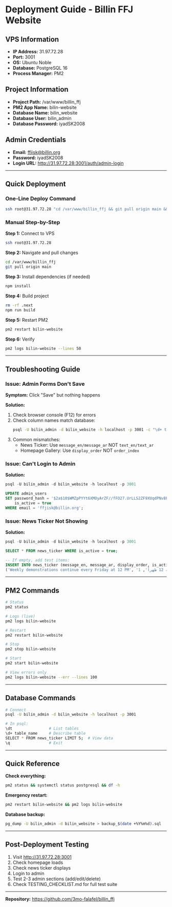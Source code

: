 # Deployment Guide - Billin FFJ Website

## VPS Information
- **IP Address:** 31.97.72.28
- **Port:** 3001
- **OS:** Ubuntu Noble
- **Database:** PostgreSQL 16
- **Process Manager:** PM2

## Project Information
- **Project Path:** /var/www/billin_ffj
- **PM2 App Name:** bilin-website
- **Database Name:** bilin_website
- **Database User:** bilin_admin
- **Database Password:** iyadSK2008

## Admin Credentials
- **Email:** ffjisk@billin.org
- **Password:** iyadSK2008
- **Login URL:** http://31.97.72.28:3001/auth/admin-login

---

## Quick Deployment

### One-Line Deploy Command
```bash
ssh root@31.97.72.28 "cd /var/www/billin_ffj && git pull origin main && npm install && rm -rf .next && npm run build && pm2 restart bilin-website && pm2 logs bilin-website --lines 20"
```

### Manual Step-by-Step

**Step 1:** Connect to VPS
```bash
ssh root@31.97.72.28
```

**Step 2:** Navigate and pull changes
```bash
cd /var/www/billin_ffj
git pull origin main
```

**Step 3:** Install dependencies (if needed)
```bash
npm install
```

**Step 4:** Build project
```bash
rm -rf .next
npm run build
```

**Step 5:** Restart PM2
```bash
pm2 restart bilin-website
```

**Step 6:** Verify
```bash
pm2 logs bilin-website --lines 50
```

---

## Troubleshooting Guide

### Issue: Admin Forms Don't Save

**Symptom:** Click "Save" but nothing happens

**Solution:**
1. Check browser console (F12) for errors
2. Check column names match database:
   ```bash
   psql -U bilin_admin -d bilin_website -h localhost -p 3001 -c "\d+ table_name"
   ```
3. Common mismatches:
   - News Ticker: Use `message_en/message_ar` NOT `text_en/text_ar`
   - Homepage Gallery: Use `display_order` NOT `order_index`

### Issue: Can't Login to Admin

**Solution:**
```sql
psql -U bilin_admin -d bilin_website -h localhost -p 3001

UPDATE admin_users 
SET password_hash = '$2a$10$WMZpPYYt6XMOyArZF//fFO27.UrLLS2ZF9XUqdPNv8Fb2ZAnS2jUS',
    is_active = true
WHERE email = 'ffjisk@billin.org';
```

### Issue: News Ticker Not Showing

**Solution:**
```sql
psql -U bilin_admin -d bilin_website -h localhost -p 3001

SELECT * FROM news_ticker WHERE is_active = true;

-- If empty, add test items:
INSERT INTO news_ticker (message_en, message_ar, display_order, is_active) VALUES
('Weekly demonstrations continue every Friday at 12 PM', 'المظاهرات الأسبوعية تستمر كل جمعة في الساعة 12 ظهراً', 1, true);
```

---

## PM2 Commands

```bash
# Status
pm2 status

# Logs (live)
pm2 logs bilin-website

# Restart
pm2 restart bilin-website

# Stop
pm2 stop bilin-website

# Start
pm2 start bilin-website

# View errors only
pm2 logs bilin-website --err --lines 100
```

---

## Database Commands

```bash
# Connect
psql -U bilin_admin -d bilin_website -h localhost -p 3001

# In psql:
\dt                # List tables
\d+ table_name     # Describe table
SELECT * FROM news_ticker LIMIT 5;  # View data
\q                 # Exit
```

---

## Quick Reference

**Check everything:**
```bash
pm2 status && systemctl status postgresql && df -h
```

**Emergency restart:**
```bash
pm2 restart bilin-website && pm2 logs bilin-website
```

**Database backup:**
```bash
pg_dump -U bilin_admin -d bilin_website > backup_$(date +%Y%m%d).sql
```

---

## Post-Deployment Testing

1. Visit http://31.97.72.28:3001
2. Check homepage loads
3. Check news ticker displays
4. Login to admin
5. Test 2-3 admin sections (add/edit/delete)
6. Check TESTING_CHECKLIST.md for full test suite

---

**Repository:** https://github.com/3mo-falafel/billin_ffj
